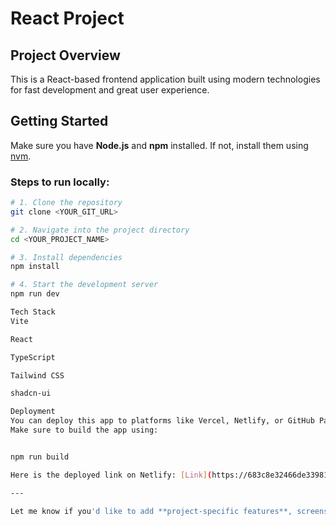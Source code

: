# React Project

## Project Overview

This is a React-based frontend application built using modern technologies for fast development and great user experience.

## Getting Started

Make sure you have **Node.js** and **npm** installed. If not, install them using [nvm](https://github.com/nvm-sh/nvm#installing-and-updating).

### Steps to run locally:

```sh
# 1. Clone the repository
git clone <YOUR_GIT_URL>

# 2. Navigate into the project directory
cd <YOUR_PROJECT_NAME>

# 3. Install dependencies
npm install

# 4. Start the development server
npm run dev

Tech Stack
Vite

React

TypeScript

Tailwind CSS

shadcn-ui

Deployment
You can deploy this app to platforms like Vercel, Netlify, or GitHub Pages.
Make sure to build the app using:


npm run build

Here is the deployed link on Netlify: [Link](https://683c8e32466de339816301eb--blog-assignment-main.netlify.app)

---

Let me know if you'd like to add **project-specific features**, screenshots, or contribution guidelines!
